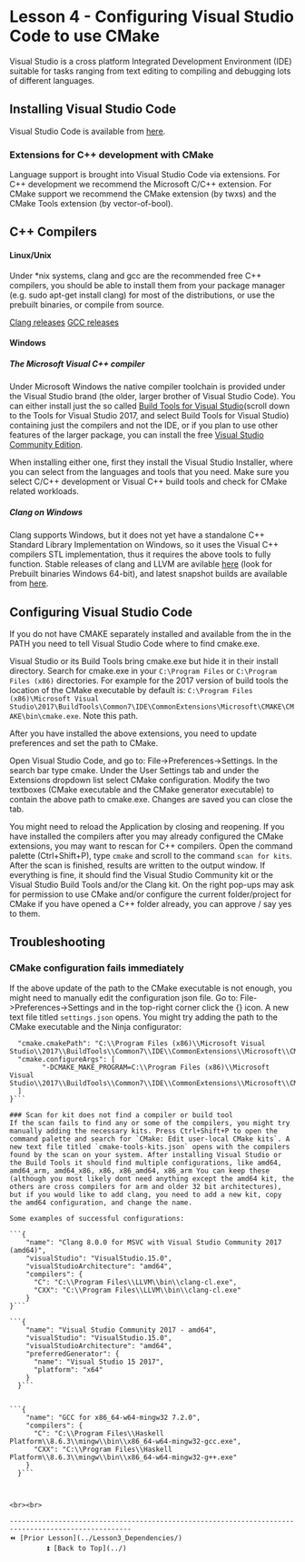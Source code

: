 # Lesson 4 - Configuring Visual Studio Code to use CMake


Visual Studio is a cross platform Integrated Development Environment (IDE) suitable for tasks ranging from text editing to compiling and debugging lots of different languages.

## Installing Visual Studio Code

Visual Studio Code is available from [here](https://code.visualstudio.com/Download).

### Extensions for C++ development with CMake

Language support is brought into Visual Studio Code via extensions. For C++ development we recommend the Microsoft C/C++ extension. For CMake support we recommend the CMake extension (by twxs) and the CMake Tools extension (by vector-of-bool).

## C++ Compilers

#### Linux/Unix
Under *nix systems, clang and gcc are the recommended free C++ compilers, you should be able to install them from your package manager (e.g. sudo apt-get install clang) for most of the distributions, or use the prebuilt binaries, or compile from source.

[Clang releases](http://releases.llvm.org/download.html)
[GCC releases](https://gcc.gnu.org/releases.html)

#### Windows
##### The Microsoft Visual C++ compiler
Under Microsoft Windows the native compiler toolchain is provided under the Visual Studio brand (the older, larger brother of Visual Studio Code). You can either install just the so called [Build Tools for Visual Studio](https://visualstudio.microsoft.com/downloads)(scroll down to the Tools for Visual Studio 2017, and select Build Tools for Visual Studio) containing just the compilers and not the IDE, or if you plan to use other features of the larger package, you can install the free [Visual Studio Community Edition](https://visualstudio.microsoft.com/vs/).

When installing either one, first they install the Visual Studio Installer, where you can select from the languages and tools that you need. Make sure you select C/C++ development or Visual C++ build tools and check for CMake related workloads.

##### Clang on Windows
Clang supports Windows, but it does not yet have a standalone C++ Standard Library Implementation on Windows, so it uses the Visual C++ compilers STL implementation, thus it requires the above tools to fully function. Stable releases of clang and LLVM are avilable [here](releases.llvm.org/download.html) (look for Prebuilt binaries Windows 64-bit), and latest snapshot builds are available from [here](llvm.org/builds).

## Configuring Visual Studio Code
If you do not have CMAKE separately installed and available from the in the PATH you need to tell Visual Studio Code where to find cmake.exe.

Visual Studio or its Build Tools bring cmake.exe but hide it in their install directory. Search for cmake.exe in your `C:\Program Files` or `C:\Program Files (x86)` directories. For example for the 2017 version of build tools the location of the CMake executable by default is: `C:\Program Files (x86)\Microsoft Visual Studio\2017\BuildTools\Common7\IDE\CommonExtensions\Microsoft\CMAKE\CMAKE\bin\cmake.exe`. Note this path.

After you have installed the above extensions, you need to update preferences and set the path to CMake.

Open Visual Studio Code, and go to: File->Preferences->Settings. In the search bar type cmake. Under the User Settings tab and under the Extensions dropdown list select CMake configuration. Modify the two textboxes (CMake executable and the CMake generator executable) to contain the above path to cmake.exe. Changes are saved you can close the tab.

You might need to reload the Application by closing and reopening. If you have installed the compilers after you may already configured the CMake extensions, you may want to rescan for C++ compilers. Open the command palette (Ctrl+Shift+P), type `cmake` and scroll to the command `scan for kits`. After the scan is finished, results are written to the output window. If everything is fine, it should find the Visual Studio Community kit or the Visual Studio Build Tools and/or the Clang kit. On the right pop-ups may ask for permission to use CMake and/or configure the current folder/project for CMake if you have opened a C++ folder already, you can approve / say yes to them.

## Troubleshooting
### CMake configuration fails immediately
If the above update of the path to the CMake executable is not enough, you might need to manually edit the configuration json file. Go to: File->Preferences->Settings and in the top-right corner click the {} icon. A new text file titled `settings.json` opens. You might try adding the path to the CMake executable and the Ninja configurator:

```{
  "cmake.cmakePath": "C:\\Program Files (x86)\\Microsoft Visual Studio\\2017\\BuildTools\\Common7\\IDE\\CommonExtensions\\Microsoft\\CMake\\CMake\\bin\\cmake.exe",
  "cmake.configureArgs": [
        "-DCMAKE_MAKE_PROGRAM=C:\\Program Files (x86)\\Microsoft Visual Studio\\2017\\BuildTools\\Common7\\IDE\\CommonExtensions\\Microsoft\\CMake\\Ninja\\ninja.exe"
  ]
}```

### Scan for kit does not find a compiler or build tool
If the scan fails to find any or some of the compilers, you might try manually adding the necessary kits. Press Ctrl+Shift+P to open the command palette and search for `CMake: Edit user-local CMake kits`. A new text file titled `cmake-tools-kits.json` opens with the compilers found by the scan on your system. After installing Visual Studio or the Build Tools it should find multiple configurations, like amd64, amd64_arm, amd64_x86, x86, x86_amd64, x86_arm You can keep these (although you most likely dont need anything except the amd64 kit, the others are cross compilers for arm and older 32 bit architectures), but if you would like to add clang, you need to add a new kit, copy the amd64 configuration, and change the name.

Some examples of successful configurations:

```{
    "name": "Clang 8.0.0 for MSVC with Visual Studio Community 2017 (amd64)",
    "visualStudio": "VisualStudio.15.0",
    "visualStudioArchitecture": "amd64",
    "compilers": {
      "C": "C:\\Program Files\\LLVM\\bin\\clang-cl.exe",
      "CXX": "C:\\Program Files\\LLVM\\bin\\clang-cl.exe"
    }
}```

```{
    "name": "Visual Studio Community 2017 - amd64",
    "visualStudio": "VisualStudio.15.0",
    "visualStudioArchitecture": "amd64",
    "preferredGenerator": {
      "name": "Visual Studio 15 2017",
      "platform": "x64"
    }
  }```


```{
    "name": "GCC for x86_64-w64-mingw32 7.2.0",
    "compilers": {
      "C": "C:\\Program Files\\Haskell Platform\\8.6.3\\mingw\\bin\\x86_64-w64-mingw32-gcc.exe",
      "CXX": "C:\\Program Files\\Haskell Platform\\8.6.3\\mingw\\bin\\x86_64-w64-mingw32-g++.exe"
    }
  }```



<br><br>

----------------------------------------------------------------------------------------------------
⏪ [Prior Lesson](../Lesson3_Dependencies/)
         ⏫ [Back to Top](../)
